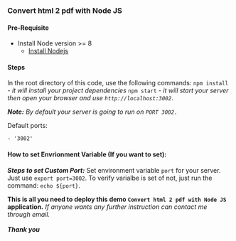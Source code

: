 ### Convert html 2 pdf with Node JS

#### Pre-Requisite
- Install Node version >= 8 
     - [Install Nodejs](https://nodejs.org/en/)
#### Steps
In the root directory of this code, use the following commands:
`npm install` - _it will install your project dependencies_
`npm start` - _it will start your server then open your browser and use `http://localhost:3002`_.

_***Note:*** By default your server is going to run on `PORT 3002.`_


Default ports:

    - '3002'

#### How to set Envrionment Variable (If you want to set):

**_Steps to set Custom Port:_**
Set environment variable `port` for your server.
Just use `export port=3002`. To verify varialbe is set of not, just run the command: `echo ${port}`.

**This is all you need to deploy this demo `Convert html 2 pdf with Node JS` application.**
_If anyone wants any further instruction can contact me through email._ <br /> <br />
**_Thank you_**
